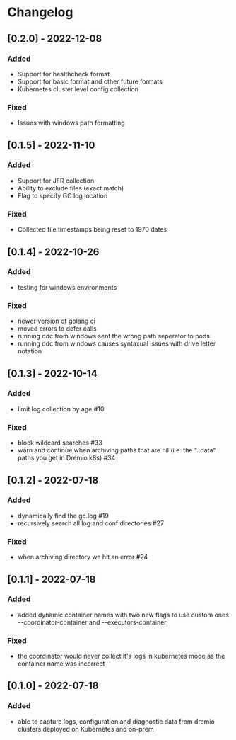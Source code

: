 # Changelog

## [0.2.0] - 2022-12-08
### Added
- Support for healthcheck format
- Support for basic format and other future formats
- Kubernetes cluster level config collection

### Fixed
- Issues with windows path formatting

## [0.1.5] - 2022-11-10
### Added
- Support for JFR collection
- Ability to exclude files (exact match)
- Flag to specify GC log location

### Fixed
- Collected file timestamps being reset to 1970 dates

## [0.1.4] - 2022-10-26
### Added
- testing for windows environments
### Fixed
- newer version of golang ci
- moved errors to defer calls
- running ddc from windows sent the wrong path seperator to pods
- running ddc from windows causes syntaxual issues with drive letter notation


## [0.1.3] - 2022-10-14
### Added
-  limit log collection by age #10
### Fixed
- block wildcard searches #33
- warn and continue when archiving paths that are nil (i.e. the "..data" paths you get in Dremio k8s) #34

## [0.1.2] - 2022-07-18
### Added
- dynamically find the gc.log #19
- recursively search all log and conf directories #27
### Fixed
- when archiving directory we hit an error #24

## [0.1.1] - 2022-07-18
### Added
- added dynamic container names with two new flags to use custom ones --coordinator-container and --executors-container
### Fixed
- the coordinator would never collect it's logs in kubernetes mode as the container name was incorrect

## [0.1.0] - 2022-07-18
### Added
- able to capture logs, configuration and diagnostic data from dremio clusters deployed on Kubernetes and on-prem

